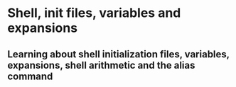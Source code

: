 # Shell, init files, variables and expansions
## Learning about shell initialization files, variables, expansions, shell arithmetic and the **alias** command
